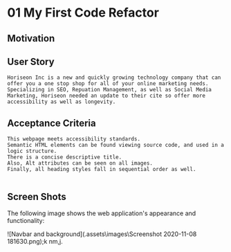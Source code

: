 # 01 My First Code Refactor

## Motivation

## User Story

```
Horiseon Inc is a new and quickly growing technology company that can offer you a one stop shop for all of your online marketing needs. Specializing in SEO, Repuation Management, as well as Social Media Marketing, Horiseon needed an update to their cite so offer more accessibility as well as longevity.
```

## Acceptance Criteria

```
This webpage meets accessibility standards.
Semantic HTML elements can be found viewing source code, and used in a logic structure.
There is a concise descriptive title.
Also, Alt attributes can be seen on all images.
Finally, all heading styles fall in sequential order as well.
 
 ```

## Screen Shots

The following image shows the web application's appearance and functionality:
<!-- can't figure this screenshot business out -->
![Navbar and background](.assets\images\Screenshot 2020-11-08 181630.png);k nm,j.

